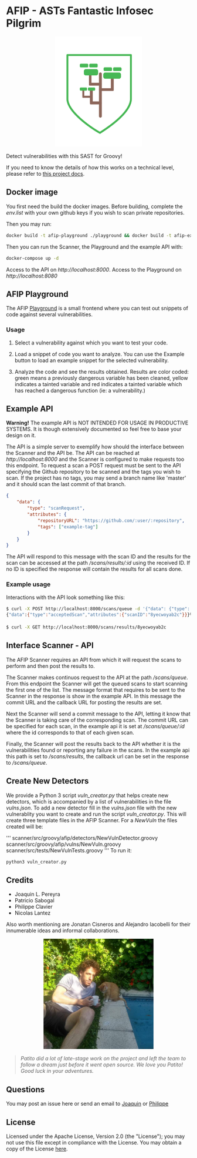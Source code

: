 # AFIP - ASTs Fantastic Infosec Pilgrim

<p align="center">
  <img height="300" src="logo.png">
</p>

Detect vulnerabilities with this SAST for Groovy!

If you need to know the details of how this works on a technical level, please refer to [this project docs](scanner/docs/arch.md).


## Docker image

You first need the build the docker images. Before building, complete the *env.list*  with your own github keys if you wish to scan private repositories.

Then you may run:

```bash
docker build -t afip-playground ./playground && docker build -t afip-example-api ./example-api && docker build -t afip-scanner ./scanner
```

Then you can run the Scanner, the Playground and the example API with:

```bash
docker-compose up -d
```

Access to the API on _http://localhost:8000_. Access to the Playground on _http://localhost:8080_

## AFIP Playground

The AFIP [Playground](playground/README.md) is a small frontend where you can test out snippets of code against several vulnerabilities.

### Usage

1. Select a vulnerability against which you want to test your code.

2. Load a snippet of code you want to analyze. You can use the Example button to load an example snippet for the selected vulnerability.

3. Analyze the code and see the results obtained. Results are color coded: green means a previously dangerous variable has been cleaned, yellow indicates a tainted variable and red indicates a tainted variable which has reached a dangerous function (ie: a vulnerability.)

## Example API

**Warning!** The example API is NOT INTENDED FOR USAGE IN PRODUCTIVE SYSTEMS. It is though extensively
documented so feel free to base your design on it. 

The API is a simple server to exemplify how should the interface between the Scanner and the API be. The API can be reached at _http://localhost:8000_ and the Scanner is configured to make requests too this endpoint. To request a scan a POST request must be sent to the API specifying the Github repository to be scanned and the tags you wish to scan. If the project has no tags, you may send a branch name like 'master' and it should scan the last commit of that branch.

```json
{
	"data": {
    	"type": "scanRequest",
    	"attributes": {
			"repositoryURL": "https://github.com/:user/:repository",
			"tags": ["example-tag"]
    	}
	}
}
```

The API will respond to this message with the scan ID and the results for the scan can be accessed at the path */scans/results/:id* using the received ID. If no ID is specified the response will contain the results for all scans done.

### Example usage
Interactions with the API look something like this:
```bash
$ curl -X POST http://localhost:8000/scans/queue -d '{"data": {"type": "scanRequest", "attributes": {"repositoryURL": "https://github.com/dima767/grails-crowd/", "tags": ["v1.3.3"] } } }' -H 'Content-Type: application/json'
{"data":{"type":"acceptedScan","attributes":{"scanID":"8yecwoyab2c"}}}%

$ curl -X GET http://localhost:8000/scans/results/8yecwoyab2c
```

## Interface Scanner - API

The AFIP Scanner requires an API from which it will request the scans to perform and then post the results to.

The Scanner makes continuos request to the API at the path */scans/queue*. From this endpoint the Scanner will get the queued scans to start scanning the first one of the list. The message format that requires to be sent to the Scanner in the response is show in the example API. In this message the commit URL and the callback URL for posting the results are set.

Next the Scanner will send a commit message to the API, letting it know that the Scanner is taking care of the corresponding scan. The commit URL can be specified for each scan, in the example api it is set at */scans/queue/:id* where the id corresponds to that of each given scan.

Finally, the Scanner will post the results back to the API whether it is the vulnerabilities found or reporting any failure in the scans. In the example api this path is set to */scans/results*, the callback url can be set in the response to */scans/queue*.

## Create New Detectors

We provide a Python 3 script *vuln_creator.py* that helps create new detectors, which is accompanied by a list of vulnerabilities in the file *vulns.json*. To add a new detector fill in the *vulns.json* file with the new vulnerablity you want to create and run the script *vuln_creator.py*.
This will create three template files in the AFIP Scanner. For a *NewVuln* the files created will be:

'''
scanner/src/groovy/afip/detectors/NewVulnDetector.groovy
scanner/src/groovy/afip/vulns/NewVuln.groovy
scanner/src/tests/NewVulnTests.groovy
'''
To run it:
```bash
python3 vuln_creator.py
```

## Credits

* Joaquin L. Pereyra
* Patricio Sabogal
* Philippe Clavier
* Nicolas Lantez

Also worth mentioning are Jonatan Cisneros and Alejandro Iacobelli for their innumerable ideas and informal collaborations.

<p align="center">
  <img height="300" src="patito.jpg">
</p>

>_Patito did a lot of late-stage work on the project and left the team to follow a dream just before it went open source. We love you Patito! Good luck in your adventures._

## Questions
You may post an issue here or send an email to [Joaquin](joaquin.pereyra@mercadolibre.com) or [Philippe](philippe.clavier@mercadolibre.com)

## License

Licensed under the Apache License, Version 2.0 (the "License"); you may not use this file except in compliance with the License.
You may obtain a copy of the License [here](http://www.apache.org/licenses/LICENSE-2.0).

